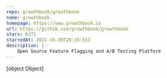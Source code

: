 ```yaml
---
repo: growthbook/growthbook
name: growthbook
homepage: https://www.growthbook.io
url: https://github.com/growthbook/growthbook
stars: 6371
starredAt: 2021-10-30T20:30:55Z
description: |-
    Open Source Feature Flagging and A/B Testing Platform
---
```


[object Object]
